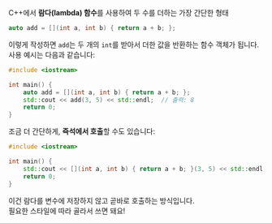 C++에서 **람다(lambda) 함수**를 사용하여 두 수를 더하는 가장 간단한 형태

```cpp
auto add = [](int a, int b) { return a + b; };
```

이렇게 작성하면 `add`는 두 개의 `int`를 받아서 더한 값을 반환하는 함수 객체가 됩니다. 사용 예시는 다음과 같습니다:

```cpp
#include <iostream>

int main() {
    auto add = [](int a, int b) { return a + b; };
    std::cout << add(3, 5) << std::endl;  // 출력: 8
    return 0;
}
```

조금 더 간단하게, **즉석에서 호출**할 수도 있습니다:

```cpp
#include <iostream>

int main() {
    std::cout << [](int a, int b) { return a + b; }(3, 5) << std::endl;  // 출력: 8
    return 0;
}
```

이건 람다를 변수에 저장하지 않고 곧바로 호출하는 방식입니다.  
필요한 스타일에 따라 골라서 쓰면 돼요!

